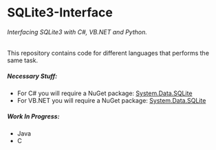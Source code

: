 # SQLite3-Interface
###### Interfacing SQLite3 with C#, VB.NET and Python.

This repository contains code for different languages that performs the same task.

##### Necessary Stuff:
* For C# you will require a NuGet package: [System.Data.SQLite](https://www.google.com "NuGet")
* For VB.NET you will require a NuGet package: [System.Data.SQLite](https://www.google.com "NuGet")


##### Work In Progress:
* Java
* C
